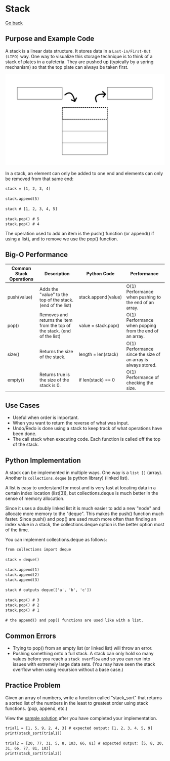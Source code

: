# Stack
[Go back](1-contents.md)
## Purpose and Example Code
A stack is a linear data structure. It stores data in a `Last-in/First-Out (LIFO)` way. One way to visualize this storage technique is to think of a stack of plates in a cafeteria. They are pushed up (typically by a spring mechanism) so that the top plate can always be taken first.  

![Visual Representation of A Stack](Final-Project-Art-Stack.jpg)

In a stack, an element can only be added to one end and elements can only be removed from that same end:
```
stack = [1, 2, 3, 4]

stack.append(5)

stack # [1, 2, 3, 4, 5]

stack.pop() # 5
stack.pop() # 4
```

The operation used to add an item is the push() function (or append() if using a list), and to remove we use the pop() function. 

## Big-O Performance
Common Stack Operations | Description | Python Code | Performance
----------------------- | ----------- | ----------- | -----------
push(value) | Adds the "value" to the top of the stack. (end of the list) | stack.append(value) | O(1) Performance when pushing to the end of an array. 
pop() | Removes and returns the item from the top of the stack. (end of the list) | value = stack.pop() | O(1) Performance when popping from the end of an array. 
size() | Returns the size of the stack. | length = len(stack) | O(1) Performance since the size of an array is always stored. 
empty() | Returns true is the size of the stack is 0. | if len(stack) == 0 | O(1) Performance of checking the size. 

## Use Cases
* Useful when order is important.
* When you want to return the reverse of what was input. 
* Undo/Redo is done using a stack to keep track of what operations have been done. 
* The call stack when executing code. Each function is called off the top of the stack. 

## Python Implementation
A stack can be implemented in multiple ways. One way is a `list []` (array). Another is `collections.deque` (a python library) (linked list). 

A list is easy to understand for most and is very fast at locating data in a certain index location (list[3]), but collections.deque is much better in the sense of memory allocation. 

Since it uses a doubly linked list it is much easier to add a new "node" and allocate more memory to the "deque". This makes the push() function much faster. 
Since push() and pop() are used much more often than finding an index value in a stack, the collections.deque option is the better option most of the time. 

You can implement collections.deque as follows:
```
from collections import deque

stack = deque()

stack.append(1)
stack.append(2)
stack.append(3)

stack # outputs deque(['a', 'b', 'c'])

stack.pop() # 3
stack.pop() # 2
stack.pop() # 1

# the append() and pop() functions are used like with a list.
```

## Common Errors
* Trying to pop() from an empty list (or linked list) will throw an error. 
* Pushing something onto a full stack. A stack can only hold so many values before you reach a `stack overflow` and so you can run into issues with extremely large data sets. (You may have seen the stack overflow when using recursion without a base case.)

## Practice Problem
Given an array of numbers, write a function called "stack_sort" that returns a sorted list of the numbers in the least to greatest order using stack functions. (pop, append, etc.)

View the [sample solution](stack-possible-solution.py) after you have completed your implementation. 
```
trial1 = [1, 5, 9, 2, 4, 3] # expected output: [1, 2, 3, 4, 5, 9]
print(stack_sort(trial1))

trial2 = [20, 77, 31, 5, 8, 103, 66, 81] # expected output: [5, 8, 20, 31, 66, 77, 81, 103]
print(stack_sort(trial2))
```